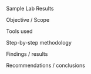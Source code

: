 Sample Lab Results

Objective / Scope

Tools used

Step-by-step methodology

Findings / results

Recommendations / conclusions

